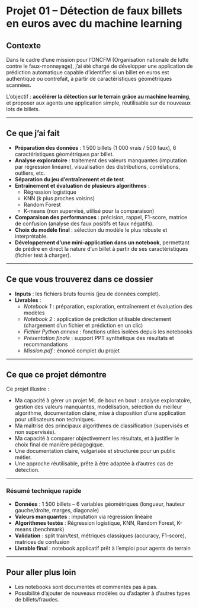 # Projet 01 – Détection de faux billets en euros avec du machine learning

## Contexte

Dans le cadre d’une mission pour l’ONCFM (Organisation nationale de lutte contre le faux-monnayage), j’ai été chargé de développer une application de prédiction automatique capable d’identifier si un billet en euros est authentique ou contrefait, à partir de caractéristiques géométriques scannées.

L’objectif : **accélérer la détection sur le terrain grâce au machine learning**, et proposer aux agents une application simple, réutilisable sur de nouveaux lots de billets.

---

## Ce que j’ai fait

- **Préparation des données** : 1 500 billets (1 000 vrais / 500 faux), 6 caractéristiques géométriques par billet.
- **Analyse exploratoire** : traitement des valeurs manquantes (imputation par régression linéaire), visualisation des distributions, corrélations, outliers, etc.
- **Séparation du jeu d’entraînement et de test**.
- **Entraînement et évaluation de plusieurs algorithmes** :
  - Régression logistique
  - KNN (k plus proches voisins)
  - Random Forest
  - K-means (non supervisé, utilisé pour la comparaison)
- **Comparaison des performances** : précision, rappel, F1-score, matrice de confusion (analyse des faux positifs et faux négatifs).
- **Choix du modèle final** : sélection du modèle le plus robuste et interprétable.
- **Développement d’une mini-application dans un notebook**, permettant de prédire en direct la nature d’un billet à partir de ses caractéristiques (fichier test à charger).

---

## Ce que vous trouverez dans ce dossier

- **Inputs** : les fichiers bruts fournis (jeu de données complet).
- **Livrables** :
    - *Notebook 1* : préparation, exploration, entraînement et évaluation des modèles
    - *Notebook 2* : application de prédiction utilisable directement (chargement d’un fichier et prédiction en un clic)
    - *Fichier Python annexe* : fonctions utiles isolées depuis les notebooks
    - *Présentation finale* : support PPT synthétique des résultats et recommandations
    - *Mission.pdf* : énoncé complet du projet

---

## Ce que ce projet démontre

Ce projet illustre :

- Ma capacité à gérer un projet ML de bout en bout : analyse exploratoire, gestion des valeurs manquantes, modélisation, sélection du meilleur algorithme, documentation claire, mise à disposition d’une application pour utilisateurs non techniques.
- Ma maîtrise des principaux algorithmes de classification (supervisés et non supervisés).
- Ma capacité à comparer objectivement les résultats, et à justifier le choix final de manière pédagogique.
- Une documentation claire, vulgarisée et structurée pour un public métier.
- Une approche réutilisable, prête à être adaptée à d’autres cas de détection.

---

### Résumé technique rapide

- **Données** : 1 500 billets – 6 variables géométriques (longueur, hauteur gauche/droite, marges, diagonale)
- **Valeurs manquantes** : imputation via régression linéaire
- **Algorithmes testés** : Régression logistique, KNN, Random Forest, K-means (benchmark)
- **Validation** : split train/test, métriques classiques (accuracy, F1-score), matrices de confusion
- **Livrable final** : notebook applicatif prêt à l’emploi pour agents de terrain

---

## Pour aller plus loin

- Les notebooks sont documentés et commentés pas à pas.
- Possibilité d’ajouter de nouveaux modèles ou d’adapter à d’autres types de billets/fraudes.



